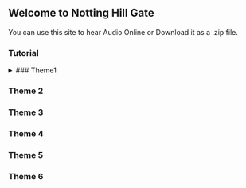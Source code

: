 ## Welcome to Notting Hill Gate

You can use this site to hear Audio Online or Download it as a .zip file.

### Tutorial

<details>
  <summary>### Theme1</summary>
[A2 Sound Check](/NHG-T1/001_Th1_WB_A2_Sound_check.mp3)

[A2 Back in the USA](/NHG-T1/002_Th1_TB_A2_Back_in_the_USA.mp3)

[A4 Seeing Mrs Rickmeier](/NHG-T1/003_Th1_WB_A4_Seeing_Mrs_Rickmeier.mp3)

[A3 Language detective](/NHG-T1/004_Th1_TB_A3_Language_detective.mp3)

[A5 What_are they_doing](NHG-T1/005_Th1_WB_A5_What_are_they_doing.mp3)

[A7 Typically American](/NHG-T1/006_Th1_TB_A7_Typically_American.mp3)

[A12 A popular American_TV_Show](/NHG-T1/007_Th1_WB_A12_A_popular_American_TV_Show.mp3)

[P2 Reflexive or not](/NHG-T1/008_Th1_TB_P2_Reflexive_or_not.mp3)

[P3 Not reflexive](/NHG-T1/009_Th1_TB_P3_Not_reflexive.mp3)

[P4 American school words](/NHG-T1/010_Th1_TB_P4_American_school_words.mp3)

[P5 The USA](/NHG-T1/011_Th1_TB_P5_The_USA.mp3)

[P8a Sound check](/NHG-T1/012_Th1_TB_P8a_Sound_check.mp3)

[P8c Sound check](/NHG-T1/013_Th1_TB_P8c_Sound_check.mp3)

[B2 Alexs travel blog](/NHG-T1/014_Th1_TB_B2_Alexs_travel_blog.mp3)

[B4 Language detective](/NHG-T1/015_Th1_TB_B4_Language_detective.mp3)

[B9 Somewhere to go](/NHG-T1/021_Th1_WB_B9_Somewhere_to_go.mp3)

[P10 Which ones](/NHG-T1/022_Th1_TB_P10_Which_ones.mp3)

[P12 New York](/NHG-T1/023_Th1_TB_P12_New_York.mp3)

[P14 Any ideas](/NHG-T1/024_Th1_TB_P14_Any_ideas.mp3)

[P15 Check the accent](/NHG-T1/025_Th1_TB_P15_Check_the_accent.mp3)

[P16 Different Englishes](/NHG-T1/026_Th1_TB_P16_Different_Englishes.mp3)

[T1 Listening New Yorkers favourite spots](/NHG-T1/027_Th1_WB_T1_Listening_New_Yorkers_favourite_spots.mp3)

[M1 Listening A girl from Manhattan](/NHG-T1/028_Th1_WB_M1_Listening_A_girl_from_Manhattan.mp3)

</details>

### Theme 2

### Theme 3

### Theme 4

### Theme 5

### Theme 6
